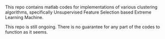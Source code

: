 This repo contains matlab codes for implementations of various clustering algorithms, specifically Unsupervised Feature Selection based Extreme Learning Machine.

This repo is still ongoing.  There is no guarantee for any part of the codes to function as it seems.
